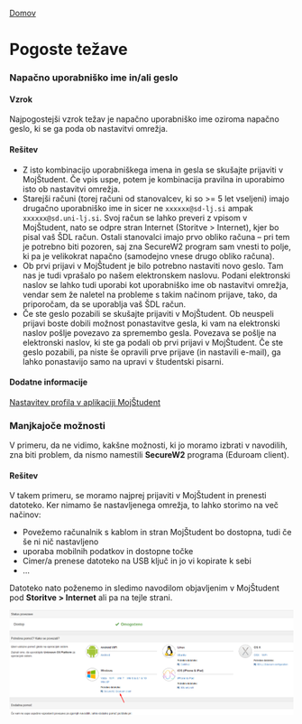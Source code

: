 [Domov](../README.md)

# Pogoste težave

### Napačno uporabniško ime in/ali geslo

#### Vzrok
Najpogostejši vzrok težav je napačno uporabniško ime oziroma napačno geslo, ki se ga poda ob nastavitvi omrežja.

#### Rešitev
* Z isto kombinacijo uporabniškega imena in gesla se skušajte prijaviti v MojŠtudent. Če vpis uspe, potem je kombinacija pravilna in uporabimo isto ob nastavitvi omrežja.
* Starejši računi (torej računi od stanovalcev, ki so >= 5 let vseljeni) imajo drugačno uporabniško ime in sicer ne `xxxxxx@sd-lj.si` ampak `xxxxxx@sd.uni-lj.si`. Svoj račun se lahko preveri z vpisom v MojŠtudent, nato se odpre stran Internet (Storitve > Internet), kjer bo pisal vaš ŠDL račun. Ostali stanovalci imajo prvo obliko računa – pri tem je potrebno biti pozoren, saj zna SecureW2 program sam vnesti to polje, ki pa je velikokrat napačno (samodejno vnese drugo obliko računa).
* Ob prvi prijavi v MojŠtudent je bilo potrebno nastaviti novo geslo. Tam nas je tudi vprašalo po našem elektronskem naslovu. Podani elektronski naslov se lahko tudi uporabi kot uporabniško ime ob nastavitvi omrežja, vendar sem že naletel na probleme s takim načinom prijave, tako, da priporočam, da se uporablja vaš ŠDL račun.
* Če ste geslo pozabili se skušajte prijaviti v MojŠtudent. Ob neuspeli prijavi boste dobili možnost ponastavitve gesla, ki vam na elektronski naslov pošlje povezavo za spremembo gesla. Povezava se pošlje na elektronski naslov, ki ste ga podali ob prvi prijavi v MojŠtudent. Če ste geslo pozabili, pa niste še opravili prve prijave (in nastavili e-mail), ga lahko ponastavijo samo na upravi v študentski pisarni.

#### Dodatne informacije
[Nastavitev profila v aplikaciji MojŠtudent](./Username.md)

### Manjkajoče možnosti

V primeru, da ne vidimo, kakšne možnosti, ki jo moramo izbrati v navodilih, zna biti problem, da nismo namestili **SecureW2** programa (Eduroam client).

#### Rešitev
V takem primeru, se moramo najprej prijaviti v MojŠtudent in prenesti datoteko. Ker nimamo še nastavljenega omrežja, to lahko storimo na več načinov:
* Povežemo računalnik s kablom in stran MojŠtudent bo dostopna, tudi če še ni nič nastavljeno
* uporaba mobilnih podatkov in dostopne točke
* Cimer/a prenese datoteko na USB ključ in jo vi kopirate k sebi
* ...

Datoteko nato poženemo in sledimo navodilom objavljenim v MojŠtudent pod **Storitve > Internet** ali pa na tejle strani.

![image](../media/wifi/wifi14.png)